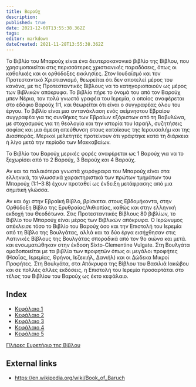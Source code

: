 ```yaml
---
title: Βαρούχ
description: 
published: true
date: 2021-12-08T13:55:38.362Z
tags: 
editor: markdown
dateCreated: 2021-11-28T13:55:38.362Z
---
```


Το Βιβλίο του Μπαρούχ είναι ένα δευτεροκανονικό βιβλίο της Βίβλου, που χρησιμοποιείται στις περισσότερες χριστιανικές παραδόσεις, όπως οι καθολικές και οι ορθόδοξες εκκλησίες. Στον Ιουδαϊσμό και τον Προτεσταντικό Χριστιανισμό, θεωρείται ότι δεν αποτελεί μέρος του κανόνα, με τις Προτεσταντικές Βίβλους να το κατηγοριοποιούν ως μέρος των Βιβλικών απόκρυφα. Το βιβλίο πήρε το όνομά του από τον Βαρούχ μπεν Νέρια, τον πολύ γνωστό γραφέα του Ιερεμία, ο οποίος αναφέρεται στο εδάφιο Βαρούχ 1:1, και θεωρείται ότι είναι ο συγγραφέας όλου του έργου. Το βιβλίο είναι μια αντανάκλαση ενός αείμνηστου Εβραίου συγγραφέα για τις συνθήκες των Εβραίων εξόριστων από τη Βαβυλώνα, με στοχασμούς για τη θεολογία και την ιστορία του Ισραήλ, συζητήσεις σοφίας και μια άμεση απεύθυνση στους κατοίκους της Ιερουσαλήμ και της Διασποράς. Μερικοί μελετητές προτείνουν ότι γράφτηκε κατά τη διάρκεια ή λίγο μετά την περίοδο των Μακκαβαίων.

Το Βιβλίο του Βαρούχ μερικές φορές αναφέρεται ως 1 Βαρούχ για να το ξεχωρίσει από το 2 Βαρούχ, 3 Βαρούχ και 4 Βαρούχ. 

Αν και τα παλαιότερα γνωστά χειρόγραφα του Μπαρούχ είναι στα ελληνικά, τα γλωσσικά χαρακτηριστικά των πρώτων τμημάτων του Μπαρούχ (1:1–3:8) έχουν προταθεί ως ένδειξη μετάφρασης από μια σημιτική γλώσσα.

Αν και όχι στην Εβραϊκή Βίβλο, βρίσκεται στους Εβδομήκοντα, στην Ορθόδοξη Βίβλο της Ερυθραίας/Αιθιοπίας, καθώς και στην ελληνική εκδοχή του Θεοδότωνα. Στις Προτεσταντικές Βίβλους 80 βιβλίων, το Βιβλίο του Μπαρούχ είναι μέρος των Βιβλικών απόκρυφα. Ο Ιερώνυμος απέκλεισε τόσο το Βιβλίο του Βαρούχ όσο και την Επιστολή του Ιερεμία από τη Βίβλο της Βουλγάτας, αλλά και τα δύο έργα εισήχθησαν στις Λατινικές Βίβλους της Βουλγάτας σποραδικά από τον 9ο αιώνα και μετά. και ενσωματώθηκαν στην έκδοση Sixto-Clementine Vulgate. Στη Βουλγάτα ομαδοποιείται με τα βιβλία των προφητών όπως οι μεγάλοι προφήτες (Ησαΐας, Ιερεμίας, Θρήνοι, Ιεζεκιήλ, Δανιήλ) και οι Δώδεκα Μικροί Προφήτες. Στη Βουλγάτα, στα Απόκρυφα της Βίβλου του Βασιλιά Ιακώβου και σε πολλές άλλες εκδόσεις, η Επιστολή του Ιερεμία προσαρτάται στο τέλος του Βιβλίου του Βαρούχ ως έκτο κεφάλαιο.

## Index

- [Κεφάλαιο 1](/el/Bible/Baruch/1)
- [Κεφάλαιο 2](/el/Bible/Baruch/2)
- [Κεφάλαιο 3](/el/Bible/Baruch/3)
- [Κεφάλαιο 4](/el/Bible/Baruch/4)
- [Κεφάλαιο 5](/el/Bible/Baruch/5)



[Πλήρες Ευρετήριο της Βίβλου](/el/index/bible)


## External links

- https://en.wikipedia.org/wiki/Book_of_Baruch